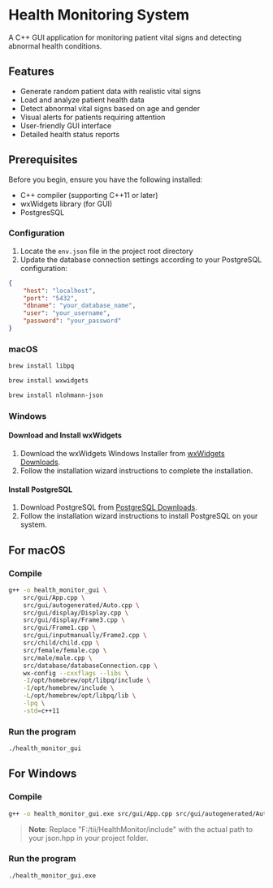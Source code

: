 # Health Monitoring System

A C++ GUI application for monitoring patient vital signs and detecting abnormal health conditions.

## Features

- Generate random patient data with realistic vital signs
- Load and analyze patient health data
- Detect abnormal vital signs based on age and gender
- Visual alerts for patients requiring attention
- User-friendly GUI interface
- Detailed health status reports

## Prerequisites

Before you begin, ensure you have the following installed:

- C++ compiler (supporting C++11 or later)
- wxWidgets library (for GUI)
- PostgresSQL

### Configuration

1. Locate the `env.json` file in the project root directory
2. Update the database connection settings according to your PostgreSQL configuration:

```json
{
    "host": "localhost",
    "port": "5432",
    "dbname": "your_database_name",
    "user": "your_username",
    "password": "your_password"
}
```

### macOS

```bash
brew install libpq
```

```bash
brew install wxwidgets
```

```bash
brew install nlohmann-json
```

### Windows

#### Download and Install wxWidgets

1. Download the wxWidgets Windows Installer from [wxWidgets Downloads](https://www.wxwidgets.org/downloads/).
2. Follow the installation wizard instructions to complete the installation.

#### Install PostgreSQL

1. Download PostgreSQL from [PostgreSQL Downloads](https://www.postgresql.org/download/).
2. Follow the installation wizard instructions to install PostgreSQL on your system.

## For macOS

### Compile

```bash
g++ -o health_monitor_gui \
    src/gui/App.cpp \
    src/gui/autogenerated/Auto.cpp \
    src/gui/display/Display.cpp \
    src/gui/display/Frame3.cpp \
    src/gui/Frame1.cpp \
    src/gui/inputmanually/Frame2.cpp \
    src/child/child.cpp \
    src/female/female.cpp \
    src/male/male.cpp \
    src/database/databaseConnection.cpp \
    wx-config --cxxflags --libs \
    -I/opt/homebrew/opt/libpq/include \
    -I/opt/homebrew/include \
    -L/opt/homebrew/opt/libpq/lib \
    -lpq \
    -std=c++11
```

### Run the program

```bash
./health_monitor_gui
```

## For Windows

### Compile

```bash
g++ -o health_monitor_gui.exe src/gui/App.cpp src/gui/autogenerated/Auto.cpp src/gui/display/Display.cpp src/gui/display/Frame3.cpp src/gui/Frame1.cpp src/gui/inputmanually/Frame2.cpp src/child/child.cpp src/female/female.cpp src/male/male.cpp src/database/databaseConnection.cpp -I"C:\wxWidgets-3.2.6\include" -I"C:\wxWidgets-3.2.6\lib\gcc_dll\mswu" -I"C:\Program Files\PostgreSQL\16\include" -I"F:\tii\HealthMonitor\include" -L"C:\wxWidgets-3.2.6\lib\gcc_dll" -L"C:\Program Files\PostgreSQL\16\lib" -lwxmsw32u_core -lwxbase32u -lpq -std=c++11
```

> **Note**: Replace "F:/tii/HealthMonitor/include" with the actual path to your json.hpp in your project folder.

### Run the program

```bash
./health_monitor_gui.exe
```
